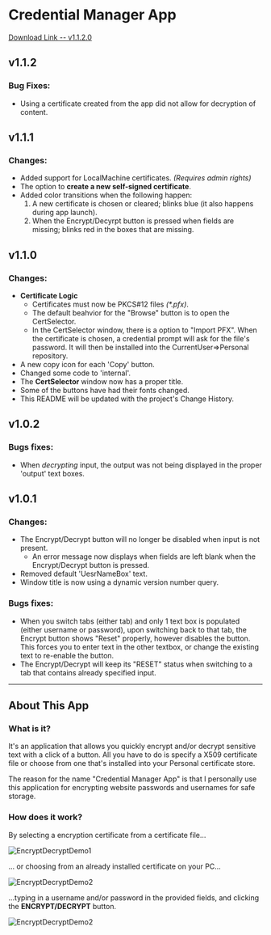 # Credential Manager App


[Download Link -- v1.1.2.0]( https://github.com/Yevrag35/CredentialManagerApp/raw/master/Credential%20Manager%20App/Msi/Credential%20Manager%20App_1.1.2.0.msi)

## v1.1.2

### Bug Fixes:

* Using a certificate created from the app did not allow for decryption of content.

## v1.1.1

### Changes:

- Added support for LocalMachine certificates. _(Requires admin rights)_
- The option to __create a new self-signed certificate__.
- Added color transitions when the following happen:
  1. A new certificate is chosen or cleared; blinks blue  (it also happens during app launch).
  1. When the Encrypt/Decyrpt button is pressed when fields are missing; blinks red in the boxes that are missing.

## v1.1.0

### Changes:

- **Certificate Logic**
  - Certificates must now be PKCS#12 files *(\*.pfx)*.
  - The default beahvior for the "Browse" button is to open the CertSelector.
  - In the CertSelector window, there is a option to "Import PFX".  When the certificate is chosen, a credential prompt will ask for the file's password.  It will then be installed into the CurrentUser=>Personal repository.
- A new copy icon for each 'Copy' button.
- Changed some code to 'internal'.
- The **CertSelector** window now has a proper title.
- Some of the buttons have had their fonts changed.
- This README will be updated with the project's Change History.

## v1.0.2

### Bugs fixes:

- When *decrypting* input, the output was not being displayed in the proper 'output' text boxes.

## v1.0.1

### Changes:

- The Encrypt/Decrypt button will no longer be disabled when input is not present.
  - An error message now displays when fields are left blank when the Encrypt/Decrypt button is pressed.
- Removed default 'UesrNameBox' text.
- Window title is now using a dynamic version number query.


### Bugs fixes:

- When you switch tabs (either tab) and only 1 text box is populated (either username or password), upon switching back to that tab, the Encrypt button shows "Reset" properly, however disables the button.  This forces you to enter text in the other textbox, or change the existing text to re-enable the button.
- The Encrypt/Decrypt will keep its "RESET" status when switching to a tab that contains already specified input.

---

## About This App

### **What is it?**

It's an application that allows you quickly encrypt and/or decrypt sensitive text with a click of a button.  All you have to do is specify a X509 certificate file or choose from one that's installed into your Personal certificate store.

The reason for the name "Credential Manager App" is that I personally use this application for encrypting website passwords and usernames for safe storage.

### **How does it work?**

By selecting a encryption certificate from a certificate file...

![EncryptDecryptDemo1](https://images.yevrag35.com/EncryptDecryptDemo(1).gif)

... or choosing from an already installed certificate on your PC...

![EncryptDecryptDemo2](https://images.yevrag35.com/EncryptDecryptDemo(2).gif)

...typing in a username and/or password in the provided fields, and clicking the **ENCRYPT/DECRYPT** button.

![EncryptDecryptDemo2](https://images.yevrag35.com/EncryptDecryptDemo(3).gif)
